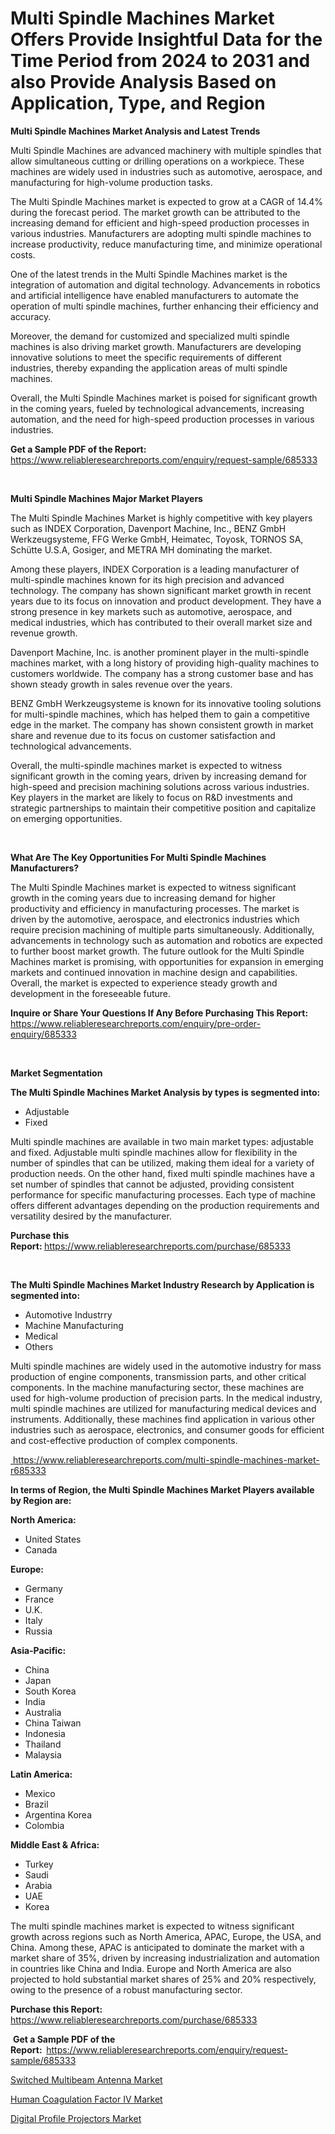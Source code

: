 <p><h1>Multi Spindle Machines Market Offers Provide Insightful Data for the Time Period from 2024 to 2031 and also Provide Analysis Based on Application, Type, and Region</h1></p><p><strong>Multi Spindle Machines Market Analysis and Latest Trends</strong></p>
<p><p>Multi Spindle Machines are advanced machinery with multiple spindles that allow simultaneous cutting or drilling operations on a workpiece. These machines are widely used in industries such as automotive, aerospace, and manufacturing for high-volume production tasks.</p><p>The Multi Spindle Machines market is expected to grow at a CAGR of 14.4% during the forecast period. The market growth can be attributed to the increasing demand for efficient and high-speed production processes in various industries. Manufacturers are adopting multi spindle machines to increase productivity, reduce manufacturing time, and minimize operational costs.</p><p>One of the latest trends in the Multi Spindle Machines market is the integration of automation and digital technology. Advancements in robotics and artificial intelligence have enabled manufacturers to automate the operation of multi spindle machines, further enhancing their efficiency and accuracy.</p><p>Moreover, the demand for customized and specialized multi spindle machines is also driving market growth. Manufacturers are developing innovative solutions to meet the specific requirements of different industries, thereby expanding the application areas of multi spindle machines.</p><p>Overall, the Multi Spindle Machines market is poised for significant growth in the coming years, fueled by technological advancements, increasing automation, and the need for high-speed production processes in various industries.</p></p>
<p><strong>Get a Sample PDF of the Report:&nbsp;</strong> <a href="https://www.reliableresearchreports.com/enquiry/request-sample/685333">https://www.reliableresearchreports.com/enquiry/request-sample/685333</a></p>
<p>&nbsp;</p>
<p><strong>Multi Spindle Machines Major Market Players</strong></p>
<p><p>The Multi Spindle Machines Market is highly competitive with key players such as INDEX Corporation, Davenport Machine, Inc., BENZ GmbH Werkzeugsysteme, FFG Werke GmbH, Heimatec, Toyosk, TORNOS SA, Schütte U.S.A, Gosiger, and METRA MH dominating the market. </p><p>Among these players, INDEX Corporation is a leading manufacturer of multi-spindle machines known for its high precision and advanced technology. The company has shown significant market growth in recent years due to its focus on innovation and product development. They have a strong presence in key markets such as automotive, aerospace, and medical industries, which has contributed to their overall market size and revenue growth.</p><p>Davenport Machine, Inc. is another prominent player in the multi-spindle machines market, with a long history of providing high-quality machines to customers worldwide. The company has a strong customer base and has shown steady growth in sales revenue over the years. </p><p>BENZ GmbH Werkzeugsysteme is known for its innovative tooling solutions for multi-spindle machines, which has helped them to gain a competitive edge in the market. The company has shown consistent growth in market share and revenue due to its focus on customer satisfaction and technological advancements.</p><p>Overall, the multi-spindle machines market is expected to witness significant growth in the coming years, driven by increasing demand for high-speed and precision machining solutions across various industries. Key players in the market are likely to focus on R&D investments and strategic partnerships to maintain their competitive position and capitalize on emerging opportunities.</p></p>
<p>&nbsp;</p>
<p><strong>What Are The Key Opportunities For Multi Spindle Machines Manufacturers?</strong></p>
<p><p>The Multi Spindle Machines market is expected to witness significant growth in the coming years due to increasing demand for higher productivity and efficiency in manufacturing processes. The market is driven by the automotive, aerospace, and electronics industries which require precision machining of multiple parts simultaneously. Additionally, advancements in technology such as automation and robotics are expected to further boost market growth. The future outlook for the Multi Spindle Machines market is promising, with opportunities for expansion in emerging markets and continued innovation in machine design and capabilities. Overall, the market is expected to experience steady growth and development in the foreseeable future.</p></p>
<p><strong>Inquire or Share Your Questions If Any Before Purchasing This Report:</strong> <a href="https://www.reliableresearchreports.com/enquiry/pre-order-enquiry/685333">https://www.reliableresearchreports.com/enquiry/pre-order-enquiry/685333</a></p>
<p>&nbsp;</p>
<p><strong>Market Segmentation</strong></p>
<p><strong>The Multi Spindle Machines Market Analysis by types is segmented into:</strong></p>
<p><ul><li>Adjustable</li><li>Fixed</li></ul></p>
<p><p>Multi spindle machines are available in two main market types: adjustable and fixed. Adjustable multi spindle machines allow for flexibility in the number of spindles that can be utilized, making them ideal for a variety of production needs. On the other hand, fixed multi spindle machines have a set number of spindles that cannot be adjusted, providing consistent performance for specific manufacturing processes. Each type of machine offers different advantages depending on the production requirements and versatility desired by the manufacturer.</p></p>
<p><strong>Purchase this Report:&nbsp;</strong><a href="https://www.reliableresearchreports.com/purchase/685333">https://www.reliableresearchreports.com/purchase/685333</a></p>
<p>&nbsp;</p>
<p><strong>The Multi Spindle Machines Market Industry Research by Application is segmented into:</strong></p>
<p><ul><li>Automotive Industrry</li><li>Machine Manufacturing</li><li>Medical</li><li>Others</li></ul></p>
<p><p>Multi spindle machines are widely used in the automotive industry for mass production of engine components, transmission parts, and other critical components. In the machine manufacturing sector, these machines are used for high-volume production of precision parts. In the medical industry, multi spindle machines are utilized for manufacturing medical devices and instruments. Additionally, these machines find application in various other industries such as aerospace, electronics, and consumer goods for efficient and cost-effective production of complex components.</p></p>
<p><a href="https://www.reliableresearchreports.com/multi-spindle-machines-market-r685333">&nbsp;https://www.reliableresearchreports.com/multi-spindle-machines-market-r685333</a></p>
<p><strong>In terms of Region, the Multi Spindle Machines Market Players available by Region are:</strong></p>
<p>
    <p> <strong> North America: </strong>
        <ul>
            <li>United States</li>
            <li>Canada</li>
        </ul>
        </p> 
    <p> <strong> Europe: </strong>
        <ul>
            <li>Germany</li>
            <li>France</li>
            <li>U.K.</li>
            <li>Italy</li>
            <li>Russia</li>
        </ul>
        </p> 
    <p> <strong> Asia-Pacific: </strong>
        <ul>
            <li>China</li>
            <li>Japan</li>
            <li>South Korea</li>
            <li>India</li>
            <li>Australia</li>
            <li>China Taiwan</li>
            <li>Indonesia</li>
            <li>Thailand</li>
            <li>Malaysia</li>
        </ul>
        </p> 
    <p> <strong> Latin America: </strong>
        <ul>
            <li>Mexico</li>
            <li>Brazil</li>
            <li>Argentina Korea</li>
            <li>Colombia</li>
        </ul>
        </p> 
    <p> <strong> Middle East & Africa: </strong>
        <ul>
            <li>Turkey</li>
            <li>Saudi</li>
            <li>Arabia</li>
            <li>UAE</li>
            <li>Korea</li>
        </ul>
    </p>
    </p>
<p><p>The multi spindle machines market is expected to witness significant growth across regions such as North America, APAC, Europe, the USA, and China. Among these, APAC is anticipated to dominate the market with a market share of 35%, driven by increasing industrialization and automation in countries like China and India. Europe and North America are also projected to hold substantial market shares of 25% and 20% respectively, owing to the presence of a robust manufacturing sector.</p></p>
<p><strong>Purchase this Report: </strong><a href="https://www.reliableresearchreports.com/purchase/685333">https://www.reliableresearchreports.com/purchase/685333</a></p>
<p>&nbsp;<strong>Get a Sample PDF of the Report:&nbsp;&nbsp;</strong><a href="https://www.reliableresearchreports.com/enquiry/request-sample/685333">https://www.reliableresearchreports.com/enquiry/request-sample/685333</a></p>
<p><strong></strong></p>
<p><p><a href="https://www.linkedin.com/pulse/switched-multibeam-antenna-market-furnishes-information-dpahe">Switched Multibeam Antenna Market</a></p><p><a href="https://www.linkedin.com/pulse/human-coagulation-factor-iv-market-analysis-its-cagr-segmentation-uarqc?trackingId=XHBg%2B7hU3%2B6LVgQotGeSmQ%3D%3D">Human Coagulation Factor IV Market</a></p><p><a href="https://www.linkedin.com/pulse/digital-profile-projectors-market-size-cagr-trends-2024-2030-1xkre">Digital Profile Projectors Market</a></p></p>